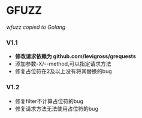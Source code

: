 # GFUZZ

*wfuzz copied to Golang*



### V1.1
- **修改请求依赖为 github.com/levigross/grequests**
- 添加参数-X/--method,可以指定请求方法
- 修复占位符在2及以上没有将其替换的bug

### V1.2

- 修复filter不计算占位符的bug
- 修复请求方法无法使用占位符的bug

